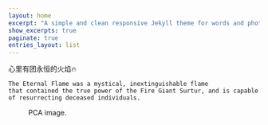```yaml
---
layout: home
excerpt: "A simple and clean responsive Jekyll theme for words and photos."
show_excerpts: true
paginate: true
entries_layout: list
---
```



心里有团永恒的火焰🔥

```
The Eternal Flame was a mystical, inextinguishable flame 
that contained the true power of the Fire Giant Surtur, and is capable of resurrecting deceased individuals.
```

<figure style="width: 150px" class="align-center">
  <img src="{{ '/images/flame.svg' | absolute_url }}" alt="">
  <figcaption>PCA image.</figcaption>
</figure> 
